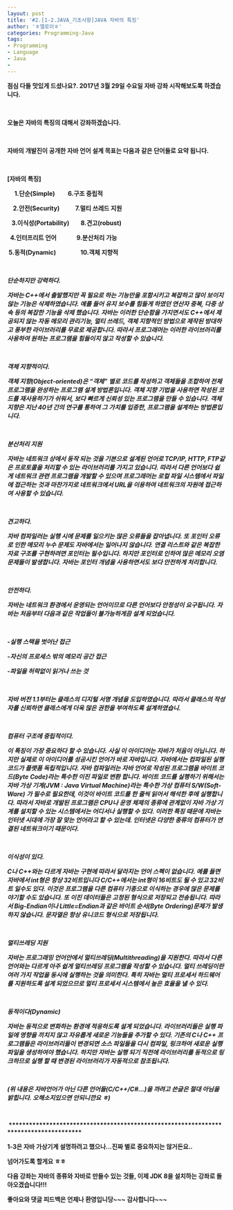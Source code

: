 ```yaml
---
layout: post
title: '#2.[1-2.JAVA_기초사항]JAVA 자바의 특징'
author: 'ㅎ엘로이ㅎ'
categories: Programming-Java
tags:
- Programming
- Language
- Java
-
---
```



<script> location.href='https://cafe.naver.com/develoid/701413' ; </script>

<b><p>점심 다들 맛있게 드셨나요?. 2017년 3월 29일 수요일 자바 강좌 시작해보도록 하겠습니다.</p><p>&nbsp;</p><p>오늘은 자바의 특징의 대해서 강좌하겠습니다.</p><p>&nbsp;</p><p>자바의 개발진이 공개한 자바 언어 설계 목표는 다음과 같은 단어들로 요약 됩니다.</p><p>&nbsp;</p><p>[자바의 특징]</p><p>&nbsp; &nbsp; &nbsp;1.단순(Simple)&nbsp; &nbsp; &nbsp; &nbsp; &nbsp;6.구조 중립적</p><p>&nbsp; &nbsp; 2.안전(Security)&nbsp; &nbsp; &nbsp; &nbsp; &nbsp; &nbsp;7.멀티 쓰레드 지원</p><p>&nbsp; &nbsp;3.이식성(Portability)&nbsp; &nbsp; &nbsp; &nbsp;&nbsp;8.견고(robust)</p><p>&nbsp; 4.인터프리트 언어&nbsp; &nbsp; &nbsp; &nbsp; &nbsp; &nbsp; &nbsp;&nbsp;9.분산처리 가능</p><p>&nbsp;5.동적(Dynamic)&nbsp; &nbsp; &nbsp; &nbsp; &nbsp; &nbsp; &nbsp; &nbsp; &nbsp;10.객체 지향적</p><p>&nbsp;</p><p>*단순하지만 강력하다.</p><p>자바는 C++에서 출발했지만 꼭 필요로 하는 기능만을 포함시키고 복잡하고 많이 보이지 않는 기능은 삭제하였습니다. 예를 들어 유지 보수를 힘들게 하였던 연산자 중복, 다중 상속 등의 복잡한 기능을 삭제 했습니다. 자바는 이러한 단순함을 가지면서도 C++에서 제공되지 않는 자동 메모리 관리기능, 멀티 쓰레드, 객체 지향적인 방법으로 제작된 방대하고 풍부한 라이브러리를 무료로 제공합니다. 따라서 프로그래머는 이러한 라이브러리를 사용하여 원하는 프로그램을 힘들이지 않고 작성할 수 있습니다.</p><p>&nbsp;</p><p>*객체 지향적이다.</p><p>객체 지향(Object-oriented)은 “객체” 별로 코드를 작성하고 객체들을 조합하여 전체 프로그램을 완성하는 프로그램 설계 방법론입니다. 객체 지향 기법을 사용하면 작성된 코드를 재사용하기가 쉬워서, 보다 빠르게 신뢰성 있는 프로그램을 만들 수 있습니다. 객체 지향은 지난 40년 간의 연구를 통하여 그 가치를 입증한, 프로그램을 설계하는 방법론입니다.</p><p>&nbsp;</p><p>*분산처리 지원</p><p>자바는 네트워크 상에서 동작 되는 것을 기본으로 설계된 언어로 TCP/IP, HTTP, FTP같은 프로토콜을 처리할 수 있는 라이브러리를 가지고 있습니다. 따라서 다른 언어보다 쉽게 네트워크 관련 프로그램을 개발할 수 있으며 프로그래머는 로컬 파일 시스템에서 파일에 접근하는 것과 마찬가지로 네트워크에서 URL을 이용하여 네트워크의 자원에 접근하여 사용할 수 있습니다.</p><p>&nbsp;</p><p>*견고하다.</p><p>자바 컴파일러는 실행 시에 문제를 일으키는 많은 오류들을 잡아냅니다. 또 포인터 오류로 인한 메모리 누수 문제도 자바에서는 일어나지 않습니다. 연결 리스트와 같은 복잡한 자료 구조를 구현하려면 포인터는 필수입니다. 하지만 포인터로 인하여 많은 메모리 오염 문제들이 발생합니다. 자바는 포인터 개념을 사용하면서도 보다 안전하게 처리합니다.</p><p>&nbsp;</p><p>*안전하다.</p><p>자바는 네트워크 환경에서 운영되는 언어이므로 다른 언어보다 안정성이 요구됩니다. 자바는 처음부터 다음과 같은 작업들이 불가능하게끔 설계 되었습니다.</p><p>&nbsp;</p><p>-실행 스택을 벗어난 접근</p><p>-자신의 프로세스 밖의 메모리 공간 접근</p><p>-파일을 허락없이 읽거나 쓰는 것</p><p>&nbsp;</p><p>자바 버전 1.1부터는 클래스의 디지털 서명 개념을 도입하였습니다. 따라서 클래스의 작성 자를 신뢰하면 클래스에게 더욱 많은 권한을 부여하도록 설계하였습니.</p><p>&nbsp;</p><p>*컴퓨터 구조에 중립적이다.</p><p>이 특징이 가장 중요하다 할 수 있습니다. 사실 이 아이디어는 자바가 처음이 아닙니다. 하지만 실제로 이 아이디어를 성공시킨 언어가 바로 자바입니다. 자바에서는 컴파일된 실행 코드가 플랫폼 독립적입니다. 자바 컴파일러는 자바 언어로 작성된 프로그램을 바이트 코드(Byte Code)라는 특수한 이진 파일로 변환 합니다. 바이트 코드를 실행하기 위해서는 자바 가상 기계(JVM : Java Virtual Machine)라는 특수한 가상 컴퓨터 S/W(Soft-Ware) 가 필수로 필요한데, 이것이 바이트 코드를 한 줄씩 읽어서 해석한 후에 실행합니다. 따라서 자바로 개발된 프로그램은  CPU나 운영 체제의 종류에 관계없이 자바 가상 기계를 설치할 수 있는 시스템에서는 어디서나 실행할 수 있다. 이러한 특징 때문에 자바는 인터넷 시대에 가장 잘 맞는 언어라고 할 수 있는데. 인터넷은 다양한 종류의 컴퓨터가 연결된 네트워크이기 때문이다.</p><p>&nbsp;</p><p>*이식성이 있다.</p><p>C나 C++와는 다르게 자바는 구현에 따라서 달라지는 언어 스펙이 없습니다. 예를 들면 자바에서 int형은 항상 32비트입니다 C/C++에서는 int형이 16비트도 될 수 있고 32비트 일수도 있다. 이것은 프로그램을 다른 컴퓨터 기종으로 이식하는 경우에 많은 문제를 야기할 수도 있습니다. 또 이진 데이터들은 고정된 형식으로 저장되고 전송됩니다. 따라서 Big-Endian이나 Little=Endian과 같은 바이트 순서(Byte Ordering)문제가 발생하지 않습니다. 문자열은 항상 유니코드 형식으로 저장됩니다.</p><p>&nbsp;</p><p>*멀티쓰레딩 지원</p><p>자바는 프로그래밍 언어안에서 멀티쓰레딩(Multithreading)을 지원한다. 따라서 다른 언어와는 다르게 아주 쉽게 멀티쓰레딩 프로그램을 작성할 수 있습니다. 멀티 쓰레딩이란 여러 가지 작업을 동시에 실행하는 것을 의미한다. 특히 자바는 멀티 프로세서 하드웨어를 지원하도록 설계 되었으므로 멀티 프로세서 시스템에서 높은 효율을 낼 수 있다.</p><p>&nbsp;</p><p>*동적이다(Dynamic)</p><p>자바는 동적으로 변화하는 환경에 적응하도록 설계 되었습니다. 라이브러리들은 실행 파일에 영향을 끼치지 않고 자유롭게 새로운 기능들을 추가할 수 있다. 기존의 C나 C++ 프로그램들은 라이브러리들이 변경되면 소스 파일들을 다시 컴파일, 링크하여 새로운 실행 파일을 생성하여야 했습니다. 하지만 자바는 실행 되기 직전에 라이브러리를 동적으로 링크하므로 실행 할 때 변경된 라이브러리가 자동적으로 참조됩니다.</p><p>&nbsp;</p><p>(위 내용은 자바언어가 아닌 다른 언어들(C/C++/C#...)을 까려고 쓴글은 절대 아님을 밝힙니다. 오해소지있으면 안되니깐요 ㅎ)</p><p>&nbsp;</p><p>&nbsp;**********************************************************************************************</p><p>1-3은 자바 가상기계 설명하려고 했으나...진짜 별로 중요하지는 않거든요..</p><p>넘어가도록 할게요 ㅎㅎ</p><p><b><b></b></p><p>다음 강좌는 자바의 종류와 자바로 만들수 있는 것들, 이제 JDK 8을 설치하는 강좌로 돌아오겠습니다!!!</p><p><b><b></b></p><p><b>좋아요와 댓글 피드백은 언제나 환영입니당~~~ 감사합니다~~~</b></p></blockquote><p></p><p></p><p></p><p></p><p></p><p></p><p></p><p></p><p></p><p></p><p></p><p></p><p></p><p></p><p></p><p></p><p></p><p></p><p></p><p></p><p></p><p></p><p></p><p></p><p></p><p></p><p></p><p></p><p></p><p></p><p></p><p></p><p></p><p></p><p></p><p></p><p></p><p></p><p></p><p></p><p></p><p></p><p></p><p></p><p></p><p></p><p></p><p></p><p></p><p></p><p></p>
